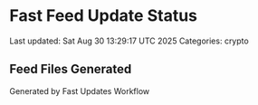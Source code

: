 # Fast Feed Update Status
Last updated: Sat Aug 30 13:29:17 UTC 2025
Categories: crypto

## Feed Files Generated

Generated by Fast Updates Workflow
